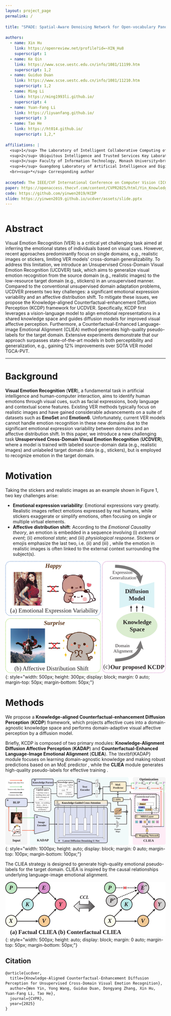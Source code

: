 ```yaml
---
layout: project_page
permalink: /

title: "SPADE: Spatial-Aware Denoising Network for Open-vocabulary Panoptic Scene Graph Generation with Long- and Local-range Context Reasoning"

authors:
  - name: Xin Hu
    link: https://openreview.net/profile?id=~XIN_Hu8
    superscript: 1
  - name: Ke Qin
    link: https://www.scse.uestc.edu.cn/info/1081/11199.htm
    superscript: 1,2
  - name: Guiduo Duan
    link: https://www.scse.uestc.edu.cn/info/1081/11210.htm
    superscript: 1,2
  - name: Ming Li
    link: https://ming1993li.github.io/
    superscript: 4
  - name: Yuan-Fang Li
    link: https://liyuanfang.github.io/
    superscript: 3
  - name: Tao He
    link: https://ht014.github.io/
    superscript: 1,2,*

affiliations: |
  <sup>1</sup> The Laboratory of Intelligent Collaborative Computing of UESTC<br>
  <sup>2</sup> Ubiquitous Intelligence and Trusted Services Key Laboratory of Sichuan Province<br>
  <sup>3</sup> Faculty of Information Technology, Monash University<br>
  <sup>4</sup> Guangdong Laboratory of Artificial Intelligence and Digital Economy (SZ)
  <br><sup>*</sup> Corresponding author

accepted: The IEEE/CVF International Conference on Computer Vision (ICCV) 2025
paper: https://openaccess.thecvf.com/content/CVPR2025/html/Yin_Knowledge-Aligned_Counterfactual-Enhancement_Diffusion_Perception_for_Unsupervised_Cross-Domain_Visual_Emotion_Recognition_CVPR_2025_paper.html
code: https://github.com/yinwen2019/KCDP
slide: https://yinwen2019.github.io/ucdver/assets/slide.pptx
---
```


<!-- Using HTML to center the abstract -->
<div class="columns is-centered has-text-centered">
    <div class="column is-four-fifths">
        <h1>Abstract</h1>
        <div class="content has-text-justified">
        Visual Emotion Recognition (VER) is a critical yet challenging task aimed at inferring the emotional states of individuals based on visual cues. However, recent approaches predominantly focus on single domains, e.g., realistic images or stickers, limiting VER models' cross-domain generalizability. To address this limitation, we introduce an Unsupervised Cross-Domain Visual Emotion Recognition (UCDVER) task, which aims to generalize visual emotion recognition from the source domain (e.g., realistic images) to the low-resource target domain (e.g., stickers) in an unsupervised manner. Compared to the conventional unsupervised domain adaptation problems, UCDVER presents two key challenges: a significant emotional expression variability and an affective distribution shift. To mitigate these issues, we propose the Knowledge-aligned Counterfactual-enhancement Diffusion Perception (KCDP) framework for UCDVER. Specifically, KCDP first leverages a vision-language model to align emotional representations in a shared knowledge space and guides diffusion models for improved visual affective perception. Furthermore, a Counterfactual-Enhanced Language-image Emotional Alignment (CLIEA) method generates high-quality pseudo-labels for the target domain. Extensive experiments demonstrate that our approach surpasses state-of-the-art models in both perceptibility and generalization, e.g., gaining 12% improvements over SOTA VER model TGCA-PVT.
        </div>
    </div>
</div>

---


# Background
**Visual Emotion Recognition** (**VER**), a fundamental task in artificial intelligence and human-computer interaction, aims to identify human emotions through visual cues, such as facial expressions, body language  and contextual scene features. Existing VER methods typically focus on realistic images and have gained considerable advancements on a suite of datasets such as **EmoSet** and **Emotion6**. Unfortunately, current VER models cannot handle emotion recognition in these new domains due to the significant emotional expression variability between domains and an affective distribution shift. In this paper, we introduce a new challenging task **Unsupervised Cross-Domain Visual Emotion Recognition** (**UCDVER**), where a model is trained with labeled source-domain data (e.g., realistic images) and unlabeled target domain data (e.g., stickers), but is employed to recognize emotion in the target domain.

# Motivation
Taking the stickers and realistic images as an example shown in Figure 1, two key challenges arise:
- **Emotional expression variability**: Emotional expressions vary greatly. Realistic images reflect emotions expressed by real humans, while stickers exaggerate or simplify emotions, often focusing on single or multiple virtual elements.
- **Affective distribution shift**: According to the _Emotional Causality theory_, an emotion is embedded in a sequence involving (i) _external event_; (ii) _emotional state_; and (iii) _physiological response_. Stickers or emojis emphasize the last two, i.e. (ii) and (iii) , while the emotion in realistic images is often linked to the external context surrounding the subject(s).


![databias](/assets/databias.svg){: style="width: 500px; height: 300px; display: block; margin: 0 auto; margin-top: 50px; margin-bottom: 50px;"}


# Methods
We propose a **Knowledge-aligned Counterfactual-enhancement Diffusion Perception** (**KCDP**) framework, which projects affective cues into a domain-agnostic knowledge space and performs domain-adaptive visual affective perception by a diffusion model.  

Briefly, KCDP is composed of two primary modules: **Knowledge-Alignment Diffusion
Affective Perception** (**KADAP**) and **Counterfactual-Enhanced Language-Image Emotional Alignment** (**CLIEA**). The \textbf{KADAP} module focuses on learning domain-agnostic knowledge and making robust predictions based on an MoE predictor , while the **CLIEA** module generates high-quality pseudo-labels for effective training .


![framework](/assets/framework.svg){: style="width: 1000px; height: auto; display: block; margin: 0 auto; margin-top: 100px; margin-bottom: 100px;"}


The CLIEA strategy is designed to generate high-quality emotional pseudo-labels for  the target domain. CLIEA is inspired by the causal relationships underlying language-image emotional alignment.


![framework](/assets/casusalgraph.svg){: style="width: 500px; height: auto; display: block; margin: 0 auto; margin-top: 50px; margin-bottom: 50px;"}


## Citation
```
@article{ucdver,
  title={Knowledge-Aligned Counterfactual-Enhancement Diffusion Perception for Unsupervised Cross-Domain Visual Emotion Recognition},
  author={Wen Yin, Yong Wang, Guiduo Duan, Dongyang Zhang, Xin Hu, Yuan-Fang Li, Tao He},
  journal={CVPR},
  year={2025}
}
```

